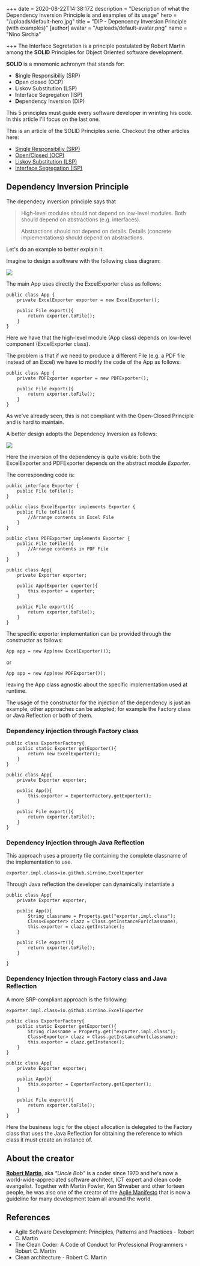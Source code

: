 +++
date = 2020-08-22T14:38:17Z
description = "Description of what the Dependency Inversion Principle is and examples of its usage"
hero = "/uploads/default-hero.jpg"
title = "DIP - Depencency Inversion Principle (with examples)"
[author]
avatar = "/uploads/default-avatar.png"
name = "Nino Sirchia"

+++
The Interface Segretation is a principle postulated by Robert Martin among the **SOLID** Principles for Object Oriented software development.

**SOLID** is a mnemonic achronym that stands for:

* **S**ingle Responsibiliy (SRP)
* **O**pen closed (OCP)
* **L**iskov Substitution (LSP)
* **I**nterface Segregation (ISP)
* **D**ependency Inversion (DIP)

This 5 principles must guide every software developer in wrinting his code. In this article I'll focus on the last one.

This is an article of the SOLID Principles serie. Checkout the other articles here:

* [Single Responsibiliy (SRP)](/posts/solid-principles/single-responsibility-principle)
* [Open/Closed (OCP)](/posts/solid-principles/open-closed-principle)
* [Liskov Substitution (LSP)](/posts/solid-principles/liskov-substitution-principle)
* [Interface Segregation (ISP)](/posts/solid-principles/interface-segregation-principle)

## Dependency Inversion Principle

The dependecy inversion principle says that

> High-level modules should not depend on low-level modules. Both should depend on abstractions (e.g. interfaces).
>
> Abstractions should not depend on details. Details (concrete implementations) should depend on abstractions.

Let's do an example to better explain it.

Imagine to design a software with the following class diagram:

![](/assets/images/dip-1.png)

The main App uses directly the ExcelExporter class as follows:

    public class App {
    	private ExcelExporter exporter = new ExcelExporter();
        
        public File export(){
        	return exporter.toFile();
        }
    }

Here we have that the high-level module (App class) depends on low-level component (ExcelExporter class).

The problem is that if we need to produce a different File (e.g. a PDF file instead of an Excel) we have to modify the code of the App as follows:

    public class App {
    	private PDFExporter exporter = new PDFExporter();
        
        public File export(){ 
        	return exporter.toFile();  
        } 
    }

As we've already seen, this is not compliant with the Open-Closed Principle and is hard to maintain.

A better design adopts the Dependency Inversion as follows:

![](/assets/images/dip-2.png)

Here the inversion of the dependency is quite visible: both the ExcelExporter and PDFExporter depends on the abstract module _Exporter_.

The corresponding code is:

    public interface Exporter {
    	public File toFile();
    }
    
    public class ExcelExporter implements Exporter {
    	public File toFile(){
        	//Arrange contents in Excel File
        }
    }
    
    public class PDFExporter implements Exporter {
    	public File toFile(){
        	//Arrange contents in PDF File
        }
    }
    
    public class App{
    	private Exporter exporter;
        
        public App(Exporter exporter){
        	this.exporter = exporter;
        }
        
        public File export(){ 
        	return exporter.toFile();  
        } 
    }

The specific exporter implementation can be provided through the constructor as follows:

    App app = new App(new ExcelExporter());

or

    App app = new App(new PDFExporter());

leaving the App class agnostic about the specific implementation used at runtime.

The usage of the constructor for the injection of the dependency is just an example, other approaches can be adopted; for example the Factory class or Java Reflection or both of them.

### Dependency injection through Factory class

    public class ExporterFactory{
    	public static Exporter getExporter(){
        	return new ExcelExporter();
        }
    }
    
    public class App{
    	private Exporter exporter;
        
        public App(){
        	this.exporter = ExporterFactory.getExporter();
        }
        
        public File export(){ 
        	return exporter.toFile();  
        } 
    }

### Dependency injection through Java Reflection

This approach uses a property file containing the complete classname of the implementation to use.

    exporter.impl.class=io.github.sirnino.ExcelExporter

Through Java reflection the developer can dynamically instantiate a

    public class App{
    	private Exporter exporter;
        
        public App(){
        	String classname = Property.get("exporter.impl.class");
            Class<Exporter> clazz = Class.getInstanceFor(classname);
        	this.exporter = clazz.getInstance();
        }
        
        public File export(){ 
        	return exporter.toFile();  
        } 
    
    }

### Dependency Injection through Factory class and Java Reflection

A more SRP-compliant approach is the following:

    exporter.impl.class=io.github.sirnino.ExcelExporter

    public class ExporterFactory{
    	public static Exporter getExporter(){
        	String classname = Property.get("exporter.impl.class");
            Class<Exporter> clazz = Class.getInstanceFor(classname);
        	this.exporter = clazz.getInstance();
        }
    }
    
    public class App{
    	private Exporter exporter;
        
        public App(){
        	this.exporter = ExporterFactory.getExporter();
        }
        
        public File export(){ 
        	return exporter.toFile();  
        } 
    }

Here the business logic for the object allocation is delegated to the Factory class that uses the Java Reflection for obtaining the reference to which class it must create an instance of.

## About the creator

[**Robert Martin**](https://en.wikipedia.org/wiki/Robert_C._Martin), aka _"Uncle Bob"_ is a coder since 1970 and he's now a world-wide-appreciated software architect, ICT expert and clean code evangelist. Together with Martin Fowler, Ken Shwaber and other forteen people, he was also one of the creator of the [Agile Manifesto](https://agilemanifesto.org/) that is now a guideline for many development team all around the world.

## References

* Agile Software Development: Principles, Patterns and Practices - Robert C. Martin
* The Clean Coder: A Code of Conduct for Professional Programmers - Robert C. Martin
* Clean architecture - Robert C. Martin